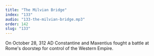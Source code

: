 ```yaml
---
title: "The Milvian Bridge"
index: "133"
audio: "133-the-milvian-bridge.mp3"
order: 142
slug: "133"
---
```


On October 28, 312 AD Constantine and Maxentius fought a battle at Rome's doorstep for control of the Western Empire.


